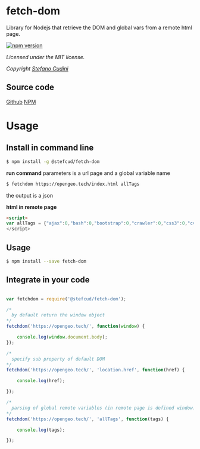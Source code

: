 # fetch-dom
Library for Nodejs that retrieve the DOM and global vars from a remote html page.

[![npm version](https://badge.fury.io/js/node-fetch-dom.svg)](https://badge.fury.io/js/node-fetch-dom)

*Licensed under the MIT license.*

*Copyright [Stefano Cudini](https://opengeo.tech/stefano-cudini/)*

## Source code
[Github](https://github.com/stefanocudini/node-fetch-dom)
[NPM](https://npmjs.org/package/fetch-dom)

# Usage
## Install in command line

```bash
$ npm install -g @stefcud/fetch-dom
```
**run command**
parameters is a url page and a global variable name
```bash
$ fetchdom https://opengeo.tech/index.html allTags
```
the output is a json

**html in remote page**
```html
<script>
var allTags = {"ajax":0,"bash":0,"bootstrap":0,"crawler":0,"css3":0,"cv":0,"debian":0,"developer":0,"dom":0,"fetch":0,"geojson":0,"geosocial":0,"gis":0,"gps":0,"gpx":0,"gruntjs":0, .... 
</script>
```

## Usage
```bash
$ npm install --save fetch-dom 
```

## Integrate in your code
```javascript

var fetchdom = require('@stefcud/fetch-dom');

/*
  by default return the window object
*/
fetchdom('https://opengeo.tech/', function(window) {

	console.log(window.document.body);
});

/*
  specify sub property of default DOM
*/
fetchdom('https://opengeo.tech/', 'location.href', function(href) {

	console.log(href);

});

/*
  parsing of global remote variables (in remote page is defined window.allTags = {...}; )
*/
fetchdom('https://opengeo.tech/', 'allTags', function(tags) {

	console.log(tags);

});
```
